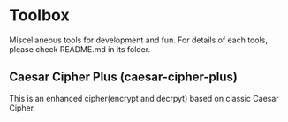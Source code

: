 # Toolbox
Miscellaneous tools for development and fun. For details of each tools, please check README.md in its folder.
## Caesar Cipher Plus (caesar-cipher-plus)
This is an enhanced cipher(encrypt and decrpyt) based on classic Caesar Cipher.